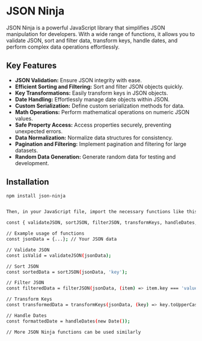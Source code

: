 # JSON Ninja

JSON Ninja is a powerful JavaScript library that simplifies JSON manipulation for developers. With a wide range of functions, it allows you to validate JSON, sort and filter data, transform keys, handle dates, and perform complex data operations effortlessly.

## Key Features

- **JSON Validation:** Ensure JSON integrity with ease.
- **Efficient Sorting and Filtering:** Sort and filter JSON objects quickly.
- **Key Transformations:** Easily transform keys in JSON objects.
- **Date Handling:** Effortlessly manage date objects within JSON.
- **Custom Serialization:** Define custom serialization methods for data.
- **Math Operations:** Perform mathematical operations on numeric JSON values.
- **Safe Property Access:** Access properties securely, preventing unexpected errors.
- **Data Normalization:** Normalize data structures for consistency.
- **Pagination and Filtering:** Implement pagination and filtering for large datasets.
- **Random Data Generation:** Generate random data for testing and development.

## Installation

```bash
npm install json-ninja


Then, in your JavaScript file, import the necessary functions like this:

const { validateJSON, sortJSON, filterJSON, transformKeys, handleDates, ... } = require('json-ninja');

// Example usage of functions
const jsonData = {...}; // Your JSON data

// Validate JSON
const isValid = validateJSON(jsonData);

// Sort JSON
const sortedData = sortJSON(jsonData, 'key');

// Filter JSON
const filteredData = filterJSON(jsonData, (item) => item.key === 'value');

// Transform Keys
const transformedData = transformKeys(jsonData, (key) => key.toUpperCase());

// Handle Dates
const formattedDate = handleDates(new Date());

// More JSON Ninja functions can be used similarly
